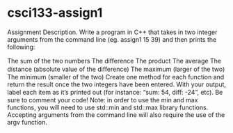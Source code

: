 # csci133-assign1

Assignment Description.  Write a program in C++ that takes in two integer arguments from the command line (eg. assign1 15 39) and then prints the following:

The sum of the two numbers
The diﬀerence
The product
The average
The distance (absolute value of the diﬀerence)
The maximum (larger of the two)
The minimum (smaller of the two)
Create one method for each function and return the result once the two integers have been entered. With your output, label each item as it’s printed out (for instance: “sum: 54, diﬀ: -24”, etc). Be sure to comment your code! Note: in order to use the min and max functions, you will need to use std::min and std::max library functions. Accepting arguments from the command line will also require the use of the argv function.
